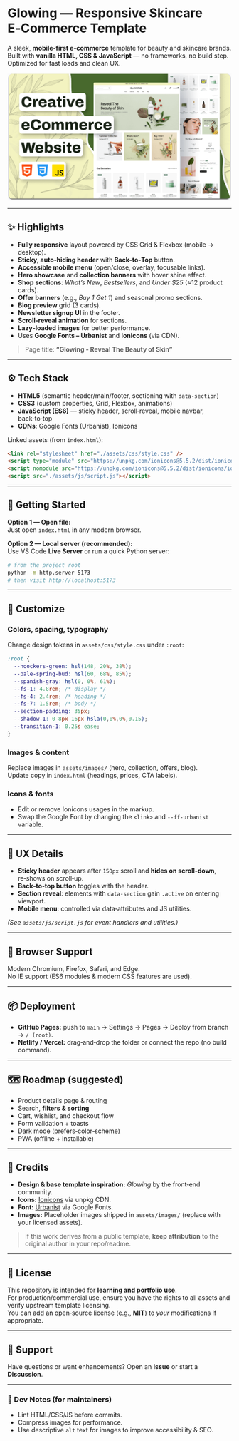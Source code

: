 # Glowing — Responsive Skincare E‑Commerce Template

A sleek, **mobile‑first e‑commerce** template for beauty and skincare brands. Built with **vanilla HTML, CSS & JavaScript** — no frameworks, no build step. Optimized for fast loads and clean UX.

![Desktop Demo](./readme-images/desktop.png)

---

## ✨ Highlights

- **Fully responsive** layout powered by CSS Grid & Flexbox (mobile → desktop).
- **Sticky, auto‑hiding header** with **Back‑to‑Top** button.
- **Accessible mobile menu** (open/close, overlay, focusable links).
- **Hero showcase** and **collection banners** with hover shine effect.
- **Shop sections**: *What’s New*, *Bestsellers*, and *Under $25* (≈12 product cards).
- **Offer banners** (e.g., *Buy 1 Get 1*) and seasonal promo sections.
- **Blog preview** grid (3 cards).
- **Newsletter signup UI** in the footer.
- **Scroll‑reveal animation** for sections.
- **Lazy‑loaded images** for better performance.
- Uses **Google Fonts – Urbanist** and **Ionicons** (via CDN).

> Page title: **“Glowing - Reveal The Beauty of Skin”**


---

## ⚙️ Tech Stack

- **HTML5** (semantic header/main/footer, sectioning with `data-section`)
- **CSS3** (custom properties, Grid, Flexbox, animations)
- **JavaScript (ES6)** — sticky header, scroll‑reveal, mobile navbar, back‑to‑top
- **CDNs**: Google Fonts (Urbanist), Ionicons

Linked assets (from `index.html`):
```html
<link rel="stylesheet" href="./assets/css/style.css" />
<script type="module" src="https://unpkg.com/ionicons@5.5.2/dist/ionicons/ionicons.esm.js"></script>
<script nomodule src="https://unpkg.com/ionicons@5.5.2/dist/ionicons/ionicons.js"></script>
<script src="./assets/js/script.js"></script>
```

---

## 🚀 Getting Started

**Option 1 — Open file:**  
Just open `index.html` in any modern browser.

**Option 2 — Local server (recommended):**  
Use VS Code **Live Server** or run a quick Python server:
```bash
# from the project root
python -m http.server 5173
# then visit http://localhost:5173
```

---

## 🎨 Customize

### Colors, spacing, typography
Change design tokens in `assets/css/style.css` under `:root`:

```css
:root {
  --hoockers-green: hsl(148, 20%, 38%);
  --pale-spring-bud: hsl(60, 68%, 85%);
  --spanish-gray: hsl(0, 0%, 61%);
  --fs-1: 4.8rem; /* display */
  --fs-4: 2.4rem; /* heading */
  --fs-7: 1.5rem; /* body */
  --section-padding: 35px;
  --shadow-1: 0 8px 16px hsla(0,0%,0%,0.15);
  --transition-1: 0.25s ease;
}
```

### Images & content
Replace images in `assets/images/` (hero, collection, offers, blog).  
Update copy in `index.html` (headings, prices, CTA labels).

### Icons & fonts
- Edit or remove Ionicons usages in the markup.
- Swap the Google Font by changing the `<link>` and `--ff-urbanist` variable.

---

## 🧠 UX Details

- **Sticky header** appears after `150px` scroll and **hides on scroll‑down**, re‑shows on scroll‑up.
- **Back‑to‑top button** toggles with the header.
- **Section reveal**: elements with `data-section` gain `.active` on entering viewport.
- **Mobile menu**: controlled via data‑attributes and JS utilities.

*(See `assets/js/script.js` for event handlers and utilities.)*

---

## 🧪 Browser Support

Modern Chromium, Firefox, Safari, and Edge.  
No IE support (ES6 modules & modern CSS features are used).

---

## 📦 Deployment

- **GitHub Pages:** push to `main` → Settings → Pages → Deploy from branch → `/ (root)`.
- **Netlify / Vercel:** drag‑and‑drop the folder or connect the repo (no build command).

---

## 🗺️ Roadmap (suggested)

- Product details page & routing
- Search, **filters & sorting**
- Cart, wishlist, and checkout flow
- Form validation + toasts
- Dark mode (prefers‑color‑scheme)
- PWA (offline + installable)

---

## 🙌 Credits

- **Design & base template inspiration:** *Glowing* by the front‑end community.  
- **Icons:** [Ionicons](https://ionic.io/ionicons) via unpkg CDN.  
- **Font:** [Urbanist](https://fonts.google.com/specimen/Urbanist) via Google Fonts.  
- **Images:** Placeholder images shipped in `assets/images/` (replace with your licensed assets).

> If this work derives from a public template, **keep attribution** to the original author in your repo/readme.

---

## 📄 License

This repository is intended for **learning and portfolio use**.  
For production/commercial use, ensure you have the rights to all assets and verify upstream template licensing.  
You can add an open‑source license (e.g., **MIT**) to *your* modifications if appropriate.

---

## 💬 Support

Have questions or want enhancements? Open an **Issue** or start a **Discussion**.

---

### 🔧 Dev Notes (for maintainers)
- Lint HTML/CSS/JS before commits.
- Compress images for performance.
- Use descriptive `alt` text for images to improve accessibility & SEO. 
 
 


